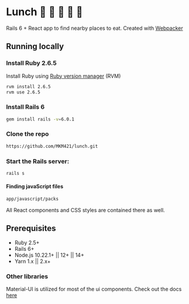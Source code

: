 # Lunch 🍔 🌮 🍕 🥗 🍱

Rails 6 + React app to find nearby places to eat. Created with [Webpacker](https://github.com/rails/webpacker)

## Running locally

### Install Ruby 2.6.5
Install Ruby using [Ruby version manager](https://rvm.io/) (RVM)
```bash
rvm install 2.6.5
rvm use 2.6.5
```
### Install Rails 6
```bash
gem install rails -v=6.0.1
```

### Clone the repo
```bash
https://github.com/MKM421/lunch.git
```

### Start the Rails server:
```bash
rails s
```
#### Finding javaScript files
```bash
app/javascript/packs
```
All React components and CSS styles are contained there as well.

## Prerequisites
* Ruby 2.5+
* Rails 6+
* Node.js 10.22.1+ || 12+ || 14+
* Yarn 1.x || 2.x+

### Other libraries
Material-UI is utilized for most of the ui components. Check out the docs [here](https://material-ui.com/)
